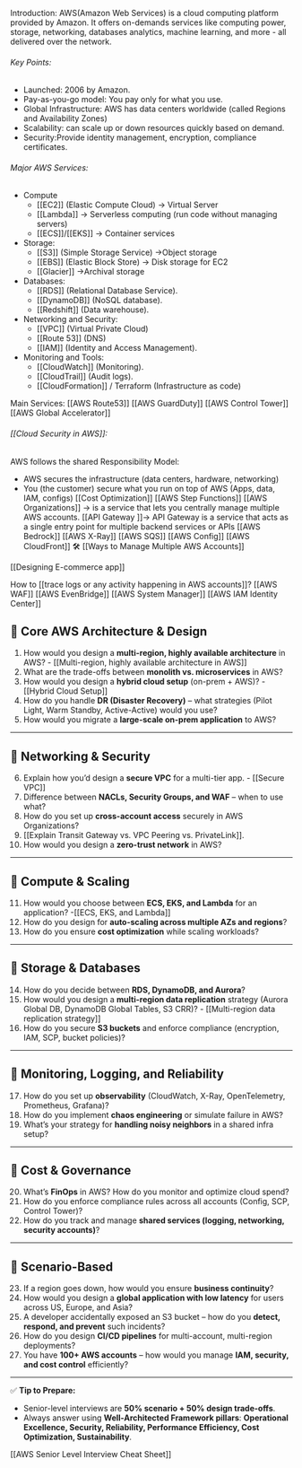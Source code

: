 Introduction:
AWS(Amazon Web Services) is a cloud computing platform provided by Amazon.
It offers on-demands services like computing power, storage, networking, databases analytics, machine learning, and more - all delivered over the network.

###### Key Points:
- Launched: 2006 by Amazon.
- Pay-as-you-go model: You pay only for what you use.
- Global Infrastructure: AWS has data centers worldwide (called Regions and Availability Zones)
- Scalability: can scale up or down resources quickly based on demand.
- Security:Provide identity management, encryption, compliance certificates.
###### Major AWS Services:
- Compute
	- [[EC2]] (Elastic Compute Cloud) -> Virtual Server
	- [[Lambda]] -> Serverless computing (run code without managing servers)
	- [[ECS]]/[[EKS]] -> Container services
- Storage:
	- [[S3]] (Simple Storage Service) ->Object storage
	- [[EBS]] (Elastic Block Store) -> Disk storage for EC2
	- [[Glacier]] ->Archival storage
- Databases:
	- [[RDS]] (Relational Database Service).
	- [[DynamoDB]] (NoSQL database).
	- [[Redshift]] (Data warehouse).
- Networking and Security:
	- [[VPC]] (Virtual Private Cloud)
	- [[Route 53]] (DNS)
	- [[IAM]] (Identity and Access Management).
- Monitoring and Tools:
	- [[CloudWatch]] (Monitoring).
	- [[CloudTrail]] (Audit logs).
	- [[CloudFormation]] / Terraform (Infrastructure as code) 

Main Services:
[[AWS Route53]]
[[AWS GuardDuty]]
[[AWS Control Tower]]
[[AWS Global Accelerator]]
###### [[Cloud Security in AWS]]:
AWS follows the shared Responsibility Model:
- AWS secures the infrastructure (data centers, hardware, networking)
- You (the customer) secure what you run on top of AWS (Apps, data, IAM, configs)
[[Cost Optimization]]
[[AWS Step Functions]]
[[AWS Organizations]] -> is a service that lets you centrally manage multiple AWS accounts. 
[[API Gateway ]]-> API Gateway is a service that acts as a single entry point for multiple backend services or APIs
[[AWS Bedrock]]
[[AWS X-Ray]]
[[AWS SQS]]
[[AWS Config]]
[[AWS CloudFront]]
🛠️ [[Ways to Manage Multiple AWS Accounts]]

[[Designing E-commerce app]]

How to [[trace logs or any activity happening in AWS accounts]]?
[[AWS WAF]]
[[AWS EvenBridge]]
[[AWS System Manager]]
[[AWS IAM Identity Center]]
## 🔹 **Core AWS Architecture & Design**

1. How would you design a **multi-region, highly available architecture** in AWS? - [[Multi-region, highly available architecture in AWS]]
2. What are the trade-offs between **monolith vs. microservices** in AWS?
3. How would you design a **hybrid cloud setup** (on-prem + AWS)? - [[Hybrid Cloud Setup]]
4. How do you handle **DR (Disaster Recovery)** – what strategies (Pilot Light, Warm Standby, Active-Active) would you use?
5. How would you migrate a **large-scale on-prem application** to AWS?

---
## 🔹 **Networking & Security**
6. Explain how you’d design a **secure VPC** for a multi-tier app. - [[Secure VPC]]
7. Difference between **NACLs, Security Groups, and WAF** – when to use what?
8. How do you set up **cross-account access** securely in AWS Organizations?
9. [[Explain Transit Gateway vs. VPC Peering vs. PrivateLink]].
10. How would you design a **zero-trust network** in AWS?

---
## 🔹 **Compute & Scaling**
11. How would you choose between **ECS, EKS, and Lambda** for an application? -[[ECS, EKS, and Lambda]]
12. How do you design for **auto-scaling across multiple AZs and regions**?
13. How do you ensure **cost optimization** while scaling workloads?
---
## 🔹 **Storage & Databases**

14. How do you decide between **RDS, DynamoDB, and Aurora**?
15. How would you design a **multi-region data replication** strategy (Aurora Global DB, DynamoDB Global Tables, S3 CRR)? - [[Multi-region data replication strategy]]
16. How do you secure **S3 buckets** and enforce compliance (encryption, IAM, SCP, bucket policies)?

---
## 🔹 **Monitoring, Logging, and Reliability**

17. How do you set up **observability** (CloudWatch, X-Ray, OpenTelemetry, Prometheus, Grafana)?
18. How do you implement **chaos engineering** or simulate failure in AWS?
19. What’s your strategy for **handling noisy neighbors** in a shared infra setup?
---
## 🔹 **Cost & Governance**
20. What’s **FinOps** in AWS? How do you monitor and optimize cloud spend?
21. How do you enforce compliance rules across all accounts (Config, SCP, Control Tower)?
22. How do you track and manage **shared services (logging, networking, security accounts)**?
---

## 🔹 **Scenario-Based**
23. If a region goes down, how would you ensure **business continuity**?    
24. How would you design a **global application with low latency** for users across US, Europe, and Asia?
25. A developer accidentally exposed an S3 bucket – how do you **detect, respond, and prevent** such incidents?
26. How do you design **CI/CD pipelines** for multi-account, multi-region deployments?
27. You have **100+ AWS accounts** – how would you manage **IAM, security, and cost control** efficiently?
---

✅ **Tip to Prepare:**
- Senior-level interviews are **50% scenario + 50% design trade-offs**.
- Always answer using **Well-Architected Framework pillars**: **Operational Excellence, Security, Reliability, Performance Efficiency, Cost Optimization, Sustainability**.

[[AWS Senior Level Interview Cheat Sheet]]